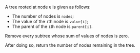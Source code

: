 A tree rooted at node `0` is given as follows:

- The number of nodes is `nodes`;
- The value of the `i`th node is `value[i]`;
- The parent of the `i`th node is `parent[i]`.

Remove every subtree whose sum of values of nodes is zero.

After doing so, return the number of nodes remaining in the tree.